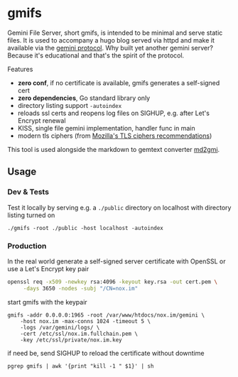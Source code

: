# gmifs

Gemini File Server, short gmifs, is intended to be minimal and serve static files. It is used
to accompany a hugo blog served via httpd and make it available via the [gemini
protocol](https://gemini.circumlunar.space/docs/specification.gmi). Why built yet another gemini
server? Because it's educational and that's the spirit of the protocol.

Features
- **zero conf**, if no certificate is available, gmifs generates a self-signed cert
- **zero dependencies**, Go standard library only
- directory listing support `-autoindex`
- reloads ssl certs and reopens log files on SIGHUP, e.g. after Let's Encrypt renewal
- KISS, single file gemini implementation, handler func in main
- modern tls ciphers (from [Mozilla's TLS ciphers recommendations](https://statics.tls.security.mozilla.org/server-side-tls-conf.json))

This tool is used alongside the markdown to gemtext converter
[md2gmi](https://github.com/n0x1m/md2gmi).

## Usage

### Dev & Tests

Test it locally by serving e.g. a `./public` directory on localhost with directory listing turned on

```
./gmifs -root ./public -host localhost -autoindex
```

### Production

In the real world generate a self-signed server certificate with OpenSSL or use a Let's Encrypt
key pair

```bash
openssl req -x509 -newkey rsa:4096 -keyout key.rsa -out cert.pem \
     -days 3650 -nodes -subj "/CN=nox.im"
```

start gmifs with the keypair

```
gmifs -addr 0.0.0.0:1965 -root /var/www/htdocs/nox.im/gemini \
    -host nox.im -max-conns 1024 -timeout 5 \
    -logs /var/gemini/logs/ \
    -cert /etc/ssl/nox.im.fullchain.pem \
    -key /etc/ssl/private/nox.im.key
```

if need be, send SIGHUP to reload the certificate without downtime

```
pgrep gmifs | awk '{print "kill -1 " $1}' | sh
```
